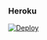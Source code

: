 ### Heroku
[![Deploy](https://www.herokucdn.com/deploy/button.svg)](https://heroku.com/deploy?template=https://github.com/Abolanosglez/uclvulty) 
